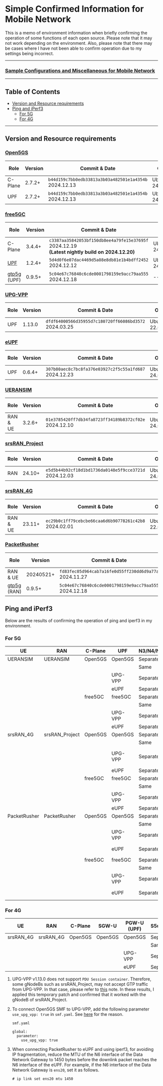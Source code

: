 # Simple Confirmed Information for Mobile Network

This is a memo of environment information when briefly confirming the operation of some functions of each open source. Please note that it may not work depending on the environment.
Also, please note that there may be cases where I have not been able to confirm operation due to my settings being incorrect.

---

### [Sample Configurations and Miscellaneous for Mobile Network](https://github.com/s5uishida/sample_config_misc_for_mobile_network)

---

<a id="toc"></a>

## Table of Contents

- [Version and Resource requirements](#version_resource)
- [Ping and iPerf3](#ping_iperf3)
  - [For 5G](#5g)
  - [For 4G](#4g)

---
<a id="version_resource"></a>

## Version and Resource requirements

### [Open5GS](https://github.com/open5gs/open5gs)

| Role | Version | Commit & Date | OS | CPU<br>(Min) | Mem<br>(Min) | HDD<br>(Min) |
| --- | --- | --- | --- | --- | --- | --- |
| C-Plane | 2.7.2+ | `b44d159c7bb0edb33813a3b03a482501e1a4354b`<br>2024.12.13 | Ubuntu<br>24.04 | 1 | 2GB | 20GB |
| UPF | 2.7.2+ | `b44d159c7bb0edb33813a3b03a482501e1a4354b`<br>2024.12.13 | Ubuntu<br>24.04 | 1 | 1GB | 20GB |

### [free5GC](https://github.com/free5gc/free5gc)

| Role | Version | Commit & Date | OS | CPU<br>(Min) | Mem<br>(Min) | HDD<br>(Min) |
| --- | --- | --- | --- | --- | --- | --- |
| C-Plane | 3.4.4+ | `c3387aa35842053bf150db8ee4a79fe15e37695f`<br>2024.12.19<br>**(Latest nightly build on 2024.12.20)** | Ubuntu<br>24.04 | 1 | 2GB | 20GB |
| [UPF](https://github.com/free5gc/go-upf) | 1.2.4+ | `5d4d0f6e07dac4469d5a08e8db81e1b4bdff2452`<br>2024.12.12 | Ubuntu<br>24.04 | 1 | 1GB | 10GB |
| [gtp5g](https://github.com/free5gc/gtp5g)<br>(UPF) | 0.9.5+ | `5c04e67c76840c6cde0001798159e9acc79aa555`<br>2024.12.18 | -- | -- | -- | -- |

### [UPG-VPP](https://github.com/travelping/upg-vpp)

| Role | Version | Commit & Date | OS | CPU<br>(Min) | Mem<br>(Min) | HDD<br>(Min) |
| --- | --- | --- | --- | --- | --- | --- |
| UPF | 1.13.0 | `dfdf64000566d35955d7c180720ff66086bd3572`<br>2024.03.25 | Ubuntu<br>22.04 | 2 | 8GB | 20GB |

### [eUPF](https://github.com/edgecomllc/eupf)

| Role | Version | Commit & Date | OS | CPU<br>(Min) | Mem<br>(Min) | HDD<br>(Min) |
| --- | --- | --- | --- | --- | --- | --- |
| UPF | 0.6.4+ | `307b80aec8c7bc8fa376e03927c2f5c55a1fd687`<br>2024.12.23 | Ubuntu<br>24.04 | 1 | 2GB | 20GB |

### [UERANSIM](https://github.com/aligungr/UERANSIM)

| Role | Version | Commit & Date | OS | CPU<br>(Min) | Mem<br>(Min) | HDD<br>(Min) |
| --- | --- | --- | --- | --- | --- | --- |
| RAN & UE | 3.2.6+ | `01e3785420ff7db34fa8723ff34189b8372cf02e`<br>2024.12.10 | Ubuntu<br>24.04 | 1 | 1GB | 10GB |

### [srsRAN_Project](https://github.com/srsran/srsRAN_Project)

| Role | Version | Commit & Date | OS | CPU<br>(Min) | Mem<br>(Min) | HDD<br>(Min) |
| --- | --- | --- | --- | --- | --- | --- |
| RAN | 24.10+ | `e5d5b44b92cf18d1bd1736da0148e5f9cce3721d`<br>2024.12.03 | Ubuntu<br>24.04 | 4 | 4GB | 10GB |

### [srsRAN_4G](https://github.com/srsran/srsRAN_4G)

| Role | Version | Commit & Date | OS | CPU<br>(Min) | Mem<br>(Min) | HDD<br>(Min) |
| --- | --- | --- | --- | --- | --- | --- |
| RAN & UE | 23.11+ | `ec29b0c1ff79cebcbe66caa6d6b90778261c42b8`<br>2024.02.01 | Ubuntu<br>22.04 | 1 | 2GB | 10GB |

### [PacketRusher](https://github.com/HewlettPackard/PacketRusher)

| Role | Version | Commit & Date | OS | CPU<br>(Min) | Mem<br>(Min) | HDD<br>(Min) |
| --- | --- | --- | --- | --- | --- | --- |
| RAN & UE | 20240521+ | `fd83fec05d964cab7a16fe0d55ff230dd6d9a77a`<br>2024.11.27 | Ubuntu<br>24.04 | 1 | 1GB | 10GB |
| [gtp5g](https://github.com/free5gc/gtp5g)<br>(RAN) | 0.9.5+ | `5c04e67c76840c6cde0001798159e9acc79aa555`<br>2024.12.18 | -- | -- | -- | -- |

<a id="ping_iperf3"></a>

## Ping and iPerf3

Below are the results of confirming the operation of ping and iperf3 in my environment.

<a id="5g"></a>

### For 5G

| UE | RAN | C-Plane | UPF | N3/N4/N6 | Ping | iPerf3 |
| --- | --- | --- | --- | --- | --- | --- |
| UERANSIM | UERANSIM | Open5GS | Open5GS | Separate | OK | OK |
| | | | | Same | OK | OK |
| | | | UPG-VPP | Separate | OK **[2]** | OK **[2]** |
| | | | eUPF | Separate | OK | OK |
| | | free5GC | free5GC | Separate | OK | OK |
| | | | | Same | OK | OK |
| | | | UPG-VPP | Separate | OK | OK |
| | | | eUPF | Separate | OK | OK |
| srsRAN_4G | srsRAN_Project | Open5GS | Open5GS | Separate | OK | OK |
| | | | | Same | OK | OK |
| | | | UPG-VPP | Separate | OK **[1][2]** | OK **[1][2]** |
| | | | eUPF | Separate | OK | OK |
| | | free5GC | free5GC | Separate | OK | OK |
| | | | | Same | OK | OK |
| | | | UPG-VPP | Separate | OK **[1]** | OK **[1]** |
| | | | eUPF | Separate | OK | OK |
| PacketRusher | PacketRusher | Open5GS | Open5GS | Separate | OK | OK |
| | | | | Same | OK | OK |
| | | | UPG-VPP | Separate | OK **[2]** | OK **[2]** |
| | | | eUPF | Separate | OK | OK **[3]** |
| | | free5GC | free5GC | Separate | OK | OK |
| | | | | Same | OK | OK |
| | | | UPG-VPP | Separate | OK | OK |
| | | | eUPF | Separate | OK | OK **[3]** |

<a id="4g"></a>

### For 4G

| UE | RAN | C-Plane | SGW-U | PGW-U (UPF) | S5u/Sxb/SGi | Ping | iPerf3 |
| --- | --- | --- | --- | --- | --- | --- | --- |
| srsRAN_4G | srsRAN_4G | Open5GS | Open5GS | Open5GS | Separate | OK | OK |
| | | | | | Same | OK | OK |
| | | | | UPG-VPP | Separate | OK **[2]** | OK **[2]** |
| | | | | eUPF | Separate | OK | OK |

<a id="footnotes"></a>

1. UPG-VPP v1.13.0 does not support `PDU Session container`. Therefore, some gNodeBs such as srsRAN_Project, may not accept GTP traffic from UPG-VPP. In that case, please refer to [this](https://github.com/s5uishida/install_vpp_upf_dpdk/tree/main#build-upg-vpp-v1130) note. In these results, I applied this temporary patch and confirmed that it worked with the gNodeB of srsRAN_Project.
2. To connect Open5GS SMF to UPG-VPP, add the following parameter `use_upg_vpp: true` in `smf.yaml`. See [here](https://github.com/open5gs/open5gs/discussions/3591#discussioncomment-11369302) for the reason.
   
   `smf.yaml`
   ```
   global:
     parameter:
       use_upg_vpp: true
   ```
3. When connecting PacketRusher to eUPF and using iperf3, for avoiding IP fragmentation, reduce the MTU of the N6 interface of the Data Network Gateway to 1450 bytes before the downlink packet reaches the N6 interface of the eUPF. For example, if the N6 interface of the Data Network Gateway is `ens20`, set it as follows.

   ```
   # ip link set ens20 mtu 1450
   ```
